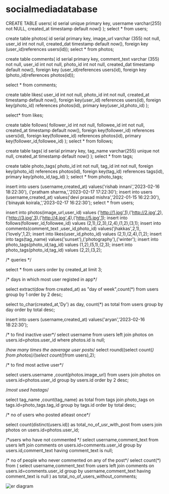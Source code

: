 # socialmediadatabase


CREATE TABLE users(
id serial unique primary key,
username varchar(255) not NULL,
created_at timestamp default now()
);
select * from users;


create table photos(
	id serial primary key,
	image_url varchar (355) not null,
	user_id int not null,
	created_dat timestamp default now(),
	foreign key (user_id)references
users(id));
select * from photos;


create table comments(
	id serial primary key,
	comment_text varchar (355) not null,
	user_id int not null,
	photo_id int not null,
	created_dat timestamp default now(),
	foreign key (user_id)references
users(id),
foreign key (photo_id)references
photos(id));

select * from comments;

create table likes(
 user_id int not null,
 photo_id int not null,
 created_at timestamp default now(),
 foreign key(user_id) references users(id),
 foreign key(photo_id) references photos(id),
 primary key(user_id,photo_id)
);

select* from likes;

create table follows(
 follower_id int not null,
 followee_id int not null,
 created_at timestamp default now(),
 foreign key(follower_id) references users(id),
 foreign key(followee_id) references photos(id),
 primary key(follower_id,followee_id)
);
select * from follows;

create table tags(
id serial primary key,
tag_name varchar(255) unique not null,
created_at timestamp default now()
);
select * from tags;

create table photo_tags(
 photo_id int not null,
 tag_id int not null,
 foreign key(photo_id) references photos(id),
 foreign key(tag_id) references tags(id),
 primary key(photo_id,tag_id)
);
select * from photo_tags;




insert into users (username,created_at) values('rishab innani','2023-02-16 18:22:30'),
('pratham sharma,','2023-02-17 17:22:30');
insert into users (username,created_at) values('devi prasad mishra','2022-01-15 16:22:30'),
('binayak koirala,','2023-02-17 16:22:30');
select * from users;

insert into photos(image_url,user_id) values ('http://1.jpg',1),('http://2.jpg',2),('http://3.jpg',3),('http://4.jpg',4),('http://5.jpg',1);
insert into follows(follower_id,followee_id) values (2,1),(2,3),(2,4),(1,2),(3,1);
insert into comments(comment_text ,user_id,photo_id) values('jhakkas',2,1),('lovely',1,2);
insert into likes(user_id,photo_id) values (2,1),(2,4),(1,2);
insert into tags(tag_name) values('sunset'),('photography'),('winter');
insert into photo_tags(photo_id,tag_id) values (1,2),(5,1),(2,3);
insert into photo_tags(photo_id,tag_id) values (2,2),(3,2);

/* queries */
 
select * from users
order by created_at
limit 3;

/* days in which most user registed in app*/

select extract(dow from created_at) as "day of week",count(*)
from users
group by 1
order by 2 desc;

select to_char(created_at,'Dy') as day,
count(*) as total
from users
group by day
order by total desc;

insert into users (username,created_at) values('aryan','2023-02-16 18:22:30');

/* to find inactive user*/
select username from users
left join photos on users.id=photos.user_id
where photos.id is null;

/*how many times the aaverage user posts*/
select round((select count(*) from photos)/(select count(*)from users),2);

/* to find most active user*/


select users.username ,count(photos.image_url) from users
join photos on users.id=photos.user_id
group by users.id
order by 2 desc;


/*most used hastags*/

select tag_name ,count(tag_name) as total
from tags
join photo_tags on tags.id=photo_tags.tag_id
group by tags.id
order by total desc;

/* no of users who posted atleast once*/

select count(distinct(users.id)) as total_no_of_usr_with_post
from users
join photos on users.id=photos.user_id;

  
/*users who have not commented */
select username,comment_text
from users
left join comments on users.id=comments.user_id
group by users.id,comment_text
having comment_text is null;
 
 
/* no of people who never commented on any of the post*/
 select count(*) from
 ( select username,comment_text
  from users 
  left join comments on users.id=comments.user_id
  group by username,comment_text
  having comment_text is null
 ) as total_no_of_users_without_comments; 


![er diagram](https://github.com/RishabInanni/socialmediadatabase/assets/110304592/4a6518e2-1c21-4627-90fa-6582f99cce54)





 

